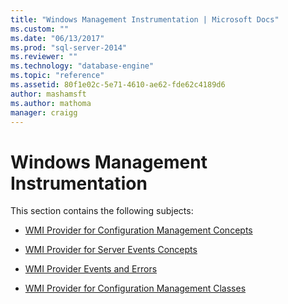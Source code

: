 ```yaml
---
title: "Windows Management Instrumentation | Microsoft Docs"
ms.custom: ""
ms.date: "06/13/2017"
ms.prod: "sql-server-2014"
ms.reviewer: ""
ms.technology: "database-engine"
ms.topic: "reference"
ms.assetid: 80f1e02c-5e71-4610-ae62-fde62c4189d6
author: mashamsft
ms.author: mathoma
manager: craigg
---
```

# Windows Management Instrumentation
  This section contains the following subjects:  
  
-   [WMI Provider for Configuration Management Concepts](../../relational-databases/wmi-provider-configuration/wmi-provider-for-configuration-management.md)  
  
-   [WMI Provider for Server Events Concepts](../../relational-databases/wmi-provider-server-events/wmi-provider-for-server-events-concepts.md)  
  
-   [WMI Provider Events and Errors](../../relational-databases/native-client-ole-db-errors/errors.md)  
  
-   [WMI Provider for Configuration Management Classes](../../relational-databases/wmi-provider-configuration-classes/wmi-provider-for-configuration-management-classes.md)  
  
  
